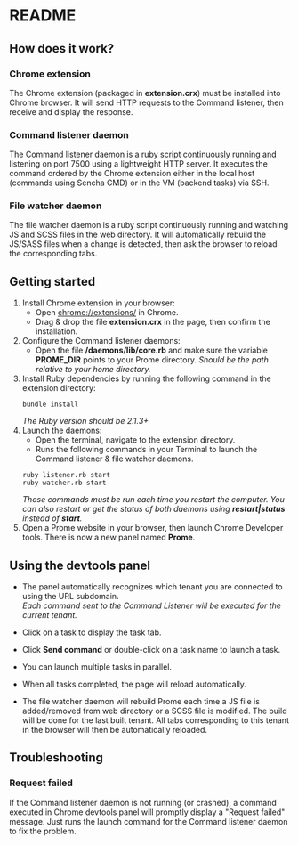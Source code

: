 # README

## How does it work?

### Chrome extension

The Chrome extension (packaged in **extension.crx**) must be installed into Chrome browser. It will send HTTP requests to the Command listener, then receive and display the response.

### Command listener daemon

The Command listener daemon is a ruby script continuously running and listening on port 7500 using a lightweight HTTP server. It executes the command ordered by the Chrome extension either in the local host (commands using Sencha CMD) or in the VM (backend tasks) via SSH.

### File watcher daemon

The file watcher daemon is a ruby script continuously running and watching JS and SCSS files in the web directory. It will automatically rebuild the JS/SASS files when a change is detected, then ask the browser to reload the corresponding tabs.

## Getting started 

1. Install Chrome extension in your browser:
   * Open [chrome://extensions/](chrome://extensions/) in Chrome.
   * Drag & drop the file **extension.crx** in the page, then confirm the installation.
2. Configure the Command listener daemons:
   * Open the file **/daemons/lib/core.rb** and make sure the variable **PROME_DIR** points to your Prome directory.
   _Should be the path relative to your home directory._
3. Install Ruby dependencies by running the following command in the extension directory:
   ```
   bundle install
   ```
   _The Ruby version should be 2.1.3+_
4. Launch the daemons:
   * Open the terminal, navigate to the extension directory.
   * Runs the following commands in your Terminal to launch the Command listener & file watcher daemons.
   ```
   ruby listener.rb start
   ruby watcher.rb start
   ```
    _Those commands must be run each time you restart the computer. You can also restart or get the status of both daemons using **restart|status** instead of **start**._
5. Open a Prome website in your browser, then launch Chrome Developer tools. There is now a new panel named **Prome**.

## Using the devtools panel

* The panel automatically recognizes which tenant you are connected to using the URL subdomain.  
_Each command sent to the Command Listener will be executed for the current tenant._

* Click on a task to display the task tab.
* Click **Send command** or double-click on a task name to launch a task.
* You can launch multiple tasks in parallel.
* When all tasks completed, the page will reload automatically.
* The file watcher daemon will rebuild Prome each time a JS file is added/removed from web directory or a SCSS file is modified. The build will be done for the last built tenant. All tabs corresponding to this tenant in the browser will then be automatically reloaded.

## Troubleshooting

### Request failed

If the Command listener daemon is not running (or crashed), a command executed in Chrome devtools panel will promptly display a "Request failed" message. Just runs the launch command for the Command listener daemon to fix the problem.